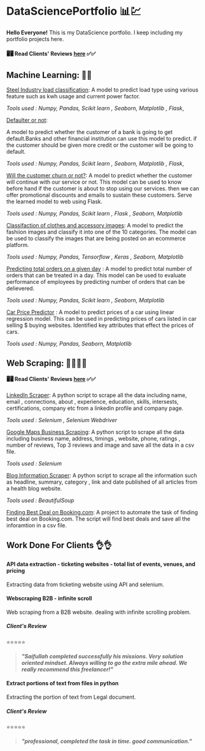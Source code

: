 # DataSciencePortfolio 📊💹
**Hello Everyone!** 
This is my DataScience portfolio. I keep including my portfolio projects here. 

                                         
#### 🖥🖥 Read Clients' Reviews [here](https://github.com/saif-byte/DataSciencePortfolio/edit/main/README.md#work-done-for-clients) ✅✅              
                                                                                                                                       
                                         

## Machine Learning: 🧾📜
[Steel Industry load classification](https://github.com/saif-byte/DataSciencePortfolio/blob/main/Steel%20Industry%20Load%20Classification/load_type_classifier.ipynb): A model to predict load type using various feature such as kwh usage and current power factor. 

_Tools used : Numpy, Pandas, Scikit learn , Seaborn, Matplotlib , Flask_,

[Defaulter or not](https://github.com/saif-byte/DataSciencePortfolio/blob/main/Credit%20Risk%20Scoring/Credit_Risk_Scoring.ipynb):

A model to predict whether the customer of a bank is going to get default.Banks and other financial institution can use this model to predict. if the customer should be given more credit or the customer will be going to default.                         
                                                                                                              
_Tools used : Numpy, Pandas, Scikit learn , Seaborn, Matplotlib , Flask_,                                     

[Will the customer churn or not?](https://github.com/saif-byte/DataSciencePortfolio/blob/main/Churn%20Prediction/Churn_or_not_Churn.ipynb): A model to predict whether the customer will continue with our service or not. This model can be used to know before hand if the customer is about to stop using our services. then we can offer promotional discounts and emails to sustain these customers. Serve the learned model to web using Flask.

_Tools used : Numpy, Pandas, Scikit learn , Flask , Seaborn, Matplotlib_

[Classifaction of clothes and accessory images](https://github.com/saif-byte/DataSciencePortfolio/blob/main/fashion_classification.ipynb): A model to predict the fashiion images and classify it into one of the 10 categories. The model can be used to classify the images that are being posted on an ecommerce platform.

_Tools used : Numpy, Pandas, Tensorflow , Keras , Seaborn, Matplotlib_

[Predicting total orders on a given day](https://github.com/saif-byte/DataSciencePortfolio/blob/main/Total%20Order%20predictor/Predicting_total_orders_on_a_given_day.ipynb) : A model to predict total number of orders that can be treated in a day. This model can be used to evaluate performance of employees by predicting number of orders that can be delievered. 

_Tools used : Numpy, Pandas, Scikit learn , Seaborn, Matplotlib_

[Car Price Predictor](https://github.com/saif-byte/DataSciencePortfolio/blob/main/CarPricePrediction/Car_Price_Prediction.ipynb) : A model to predict prices of a car using linear regression model. This can be used in predicting prices of cars listed in car selling $ buying websites. Identified key attributes that effect the prices of cars.

_Tools used : Numpy, Pandas, Seaborn, Matplotlib_

## Web Scraping: 🐱‍💻🐱‍💻

#### 🖥🖥 Read Clients' Reviews [here](https://github.com/saif-byte/DataSciencePortfolio/edit/main/README.md#work-done-for-clients) ✅✅ 

[LinkedIn Scraper](https://youtu.be/hakagskXvpY): A python script to scrape all the data including name, email , connections,  about , experience, education, skills, intersests, certifications, company etc from a linkedin profile and company page.
 
_Tools used : Selenium , Selenium Webdriver_

[Google Maps Business Scraping](https://github.com/saif-byte/Extract-Business-List-from-Google-Maps): A python script to scrape all the data including business name, address, timings , website, phone, ratings , number of reviews, Top 3 reviews and image and save all the data in a csv file.

_Tools used : Selenium_

[Blog Information Scraper](https://github.com/saif-byte/DataSciencePortfolio/blob/main/Web%20Scraping/Harvard%20Health%20Blog%20Website/HarvardHealthBlogScraper.ipynb): A python script to scrape all the information such as headline, summary, category , link and date published of all articles from a health blog website.

_Tools used : BeautifulSoup_

[Finding Best Deal on Booking.com](https://github.com/saif-byte/DataSciencePortfolio/tree/master/BestHotelDeal): A project to automate the task of finding best deal on Booking.com. The script will find best deals and save all the inforamtion in a csv file.


## Work Done For Clients 👌👌

#### API data extraction - ticketing websites - total list of events, venues, and pricing 
Extracting data from ticketing website using API and selenium.

#### Webscraping B2B - infinite scroll
Web scraping from a B2B website. dealing with infinite scrolling problem.

##### _Client's Review_

⭐⭐⭐⭐⭐ 

>***"Saifullah completed successfully his missions. Very solution oriented mindset. Always willing to go the extra mile ahead. We really recommend this freelancer!"***

#### Extract portions of text from files in python 
Extracting the portion of text from Legal document. 

##### _Client's Review_

⭐⭐⭐⭐⭐ 
>***"professional, completed the task in time.
good communication."***
